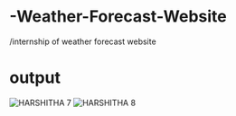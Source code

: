 # -Weather-Forecast-Website
/internship of weather forecast website
# output
![HARSHITHA 7](https://github.com/P123Harshitha/-Weather-Forecast-Website/assets/170864123/b84525e7-1e03-459e-8b28-b67d160827b7)
![HARSHITHA 8](https://github.com/P123Harshitha/-Weather-Forecast-Website/assets/170864123/9eda7ed8-6e76-425c-8b56-df7457e54e1e)
